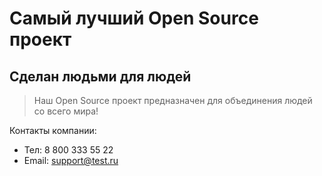 # Самый лучший Open Source проект

## Сделан людьми для людей

> Наш Open Source проект предназначен для объединения людей со всего мира!

Контакты компании:

* Тел: 8 800 333 55 22
* Email: support@test.ru
